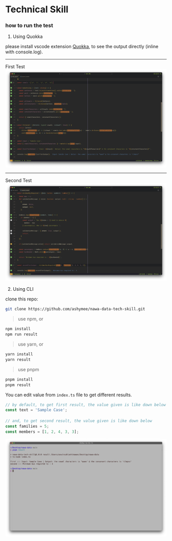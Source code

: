 # Technical Skill

### how to run the test

1. Using Quokka

please install vscode extension [Quokka](https://marketplace.visualstudio.com/items?itemName=WallabyJs.quokka-vscode), to see the output directly (inline with console.log).

---

First Test
![first test](/ss_first.jpg)

---

Second Test
![second test](/ss_second.jpg)

2. Using CLI

clone this repo:

```bash
git clone https://github.com/ashymee/nawa-data-tech-skill.git
```

> use npm, or

```bash
npm install
npm run result
```

> use yarn, or

```bash
yarn install
yarn result
```

> use pnpm

```bash
pnpm install
pnpm result
```

You can edit value from `index.ts` file to get different results.

```ts
// by default, to get first result, the value given is like down below
const text = 'Sample Case';

// and, to get second result, the value given is like down below
const families = 5;
const members = [1, 2, 4, 3, 3];
```

![cli's results](/ss_cli.jpg)
